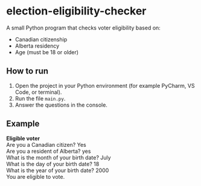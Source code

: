 # election-eligibility-checker

A small Python program that checks voter eligibility based on:
- Canadian citizenship  
- Alberta residency  
- Age (must be 18 or older)

## How to run
1. Open the project in your Python environment (for example PyCharm, VS Code, or terminal).  
2. Run the file `main.py`.  
3. Answer the questions in the console.

## Example
**Eligible voter**  
Are you a Canadian citizen? Yes  
Are you a resident of Alberta? yes  
What is the month of your birth date? July  
What is the day of your birth date? 18  
What is the year of your birth date? 2000  
You are eligible to vote.  
